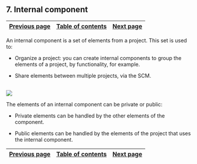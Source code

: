 


## 7. Internal component
			



| [Previous page](../Concepts_WM/1410086907.md) | [Table of contents](../Concepts_WM/1410086964.md) | [Next page](../Concepts_WM/1410086908.md) |
| --- | --- | --- |



<a name="NOTE1"></a>
<a name="NOTE1_1"></a>
An internal component is a set of elements from a project. This set is used to:

- Organize a project: you can create internal components to group the elements of a project, by functionality, for example.

- Share elements between multiple projects, via the SCM.



<br>![](https://doc.pcsoft.fr/en-US/images/image.awp?langid=3&name=P36-Composant%20interne.gif)


The elements of an internal component can be private or public:

- Private elements can be handled by the other elements of the component.

- Public elements can be handled by the elements of the project that uses the internal component.




| [Previous page](../Concepts_WM/1410086907.md) | [Table of contents](../Concepts_WM/1410086964.md) | [Next page](../Concepts_WM/1410086908.md) |
| --- | --- | --- |




